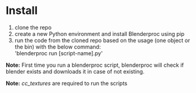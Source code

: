# Install
1. clone the repo
2. create a new Python environment and install Blenderproc using pip
3. run the code from the cloned repo based on the usage (one object or the bin) with the below command:<br>
   'blenderproc run [script-name].py'
   
**Note:** First time you run a blenderproc script, blenderproc will check if blender exists and downloads it in case of not existing.

**Note:** *cc_textures* are required to run the scripts
